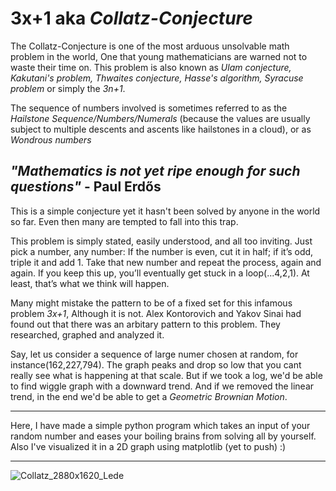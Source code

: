 # 3x+1 aka *Collatz-Conjecture*

The Collatz-Conjecture is one of the most arduous unsolvable math problem in the world, One that young mathematicians are warned not to waste their time on.
This problem is also known as _Ulam conjecture,  Kakutani's problem, Thwaites conjecture, Hasse's algorithm, Syracuse problem_ or simply the _3n+1_. 

The sequence of numbers involved is sometimes referred to as the _Hailstone Sequence/Numbers/Numerals_ (because the values are usually subject to multiple descents and ascents like hailstones in a cloud), or as _Wondrous numbers_

**_"Mathematics is not yet ripe enough for such questions"_** - Paul Erdős
---
This is a simple conjecture yet it hasn't been solved by anyone in the world so far. Even then many are tempted to fall into this trap.

This problem is simply stated, easily understood, and all too inviting. Just pick a number, any number: If the number is even, cut it in half; if it’s odd, triple it and add 1. Take that new number and repeat the process, again and again. If you keep this up, you’ll eventually get stuck in a loop(...4,2,1). At least, that’s what we think will happen. 

Many might mistake the pattern to be of a fixed set for this infamous problem _3x+1_, Although it is not. Alex Kontorovich and Yakov Sinai had found out that there was an arbitary pattern to this problem. They researched, graphed and analyzed it.

Say, let us consider a sequence of large numer chosen at random, for instance(162,227,794). The graph peaks and drop so low that you cant really see what is happening at that scale. But if we took a log, we'd be able to find wiggle graph with a downward trend. And if we removed the linear trend, in the end we'd be able to get a _Geometric Brownian Motion_.

---
Here, I have made a simple python program which takes an input of your random number and eases your boiling brains from solving all by yourself.
Also I've visualized it in a 2D graph using matplotlib (yet to push) :) 
***
![Collatz_2880x1620_Lede](https://user-images.githubusercontent.com/79180908/231666072-3e87b0f2-aa2f-4d53-9f2d-372308b3767e.jpg)

